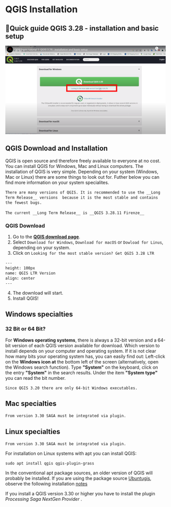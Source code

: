 # QGIS Installation

## 🚀Quick guide QGIS 3.28 - installation and basic setup

[![QGIS 3.28 - installation and basic setup](/fig/image_QGIS_3.28_download.png)](https://www.youtube.com/watch?v=tSJMT96HsAo)


## QGIS Download and Installation

QGIS is open source and therefore freely available to everyone at no cost. You can install QGIS for Windows, Mac and Linux computers.
The installation of QGIS is very simple. Depending on your system (Windows, Mac or Linux) there are some things to look out for. Futher below you can find more information on your system specialites. 

```{Warning} 
There are many versions of QGIS. It is recommended to use the __Long Term Release__ versions  because it is the most stable and contains the fewest bugs.

The current __Long Term Release__ is __QGIS 3.28.11 Firenze__
```

### QGIS Download

1. Go to the [__QGIS download page__](https://www.qgis.org/en/site/forusers/download.html).
2. Select `Download for Windows`, `Download for macOS` or `Dowload for Linus`, depending on your system.
3. Click on `Looking for the most stable version? Get QGIS 3.28 LTR`

```{figure} /fig/QGIS_download_LTR_version.png
---
height: 100px
name: QGIS LTR Version
align: center
---
```
4. The download will start.
5. Install QGIS!

## Windows specialties

### 32 Bit or 64 Bit?
For __Windows operating systems__, there is always a 32-bit version and a 64-bit version of each QGIS version available for download. Which version to install depends on your computer and operating system. If it is not clear how many bits your operating system has, you can easily find out: Left-click on the __Windows icon at__ the bottom left of the screen (alternatively, open the Windows search function). Type __"System"__ on the keyboard, click on the entry __"System"__ in the search results. Under the item __"System type"__ you can read the bit number.

```{Note} 
Since QGIS 3.20 there are only 64-bit Windows executables.
```


## Mac specialties

```{Note} 
From version 3.30 SAGA must be integrated via plugin.
```

## Linux specialties

```{Note} 
From version 3.30 SAGA must be integrated via plugin.
```

For installation on Linux systems with apt you can install QGIS:

```
sudo apt install qgis qgis-plugin-grass
```

In the conventional apt package sources, an older version of QGIS will probably be installed. If you are using the package source [Ubuntugis](https://launchpad.net/~ubuntugis/+archive/ubuntu/ppa), observe the following installation [notes](https://qgis.org/en/site/forusers/alldownloads.html#repositories)

If you install a QGIS version 3.30 or higher you have to install the plugin _Processing Saga NextGen Provider_ . 



